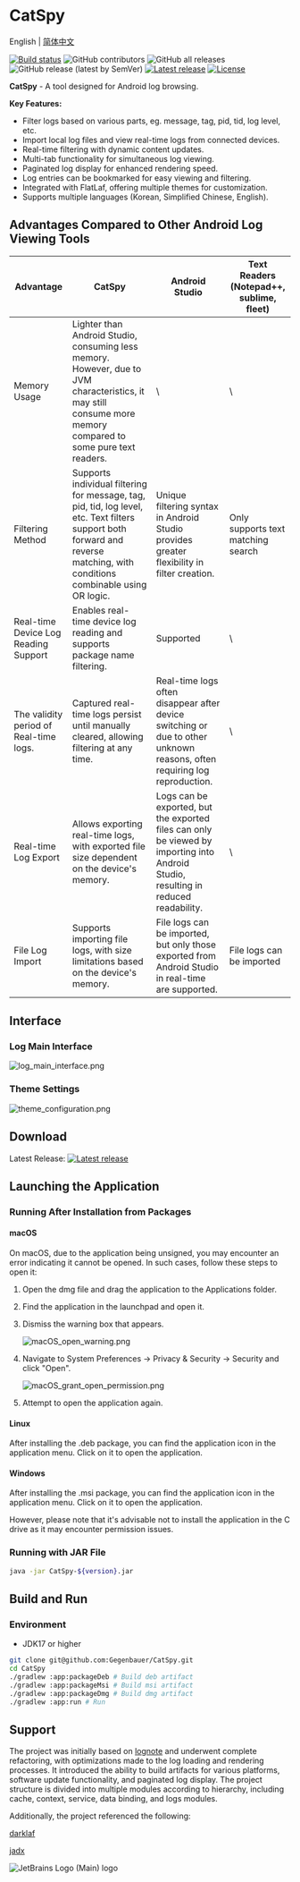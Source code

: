# CatSpy

English | [简体中文](README_CN.md)

[![Build status](https://github.com/Gegenbauer/CatSpy/workflows/Build%20Artifacts/badge.svg)](https://github.com/Gegenbauer/CatSpy/actions/workflows/build_artifacts.yml?query=workflow%3ABuild)
![GitHub contributors](https://img.shields.io/github/contributors/Gegenbauer/CatSpy)
![GitHub all releases](https://img.shields.io/github/downloads/Gegenbauer/CatSpy/total)
![GitHub release (latest by SemVer)](https://img.shields.io/github/downloads/Gegenbauer/CatSpy/latest/total)
[![Latest release](https://img.shields.io/github/release/Gegenbauer/CatSpy.svg)](https://github.com/Gegenbauer/CatSpy/releases/latest)
[![License](http://img.shields.io/:license-apache-blue.svg)](http://www.apache.org/licenses/LICENSE-2.0.html)

**CatSpy** - A tool designed for Android log browsing.

**Key Features:**
- Filter logs based on various parts, eg. message, tag, pid, tid, log level, etc. 
- Import local log files and view real-time logs from connected devices.
- Real-time filtering with dynamic content updates.
- Multi-tab functionality for simultaneous log viewing.
- Paginated log display for enhanced rendering speed.
- Log entries can be bookmarked for easy viewing and filtering.
- Integrated with FlatLaf, offering multiple themes for customization.
- Supports multiple languages (Korean, Simplified Chinese, English).

## Advantages Compared to Other Android Log Viewing Tools
| Advantage                              | CatSpy                                                       | Android Studio                               | Text Readers (Notepad++, sublime, fleet) |
|----------------------------------------| ------------------------------------------------------------ |----------------------------------------------| --------------------------------------- |
| Memory Usage                           | Lighter than Android Studio, consuming less memory. However, due to JVM characteristics, it may still consume more memory compared to some pure text readers. | \                                            | \                                       |
| Filtering Method                       | Supports individual filtering for message, tag, pid, tid, log level, etc. Text filters support both forward and reverse matching, with conditions combinable using OR logic. | Unique filtering syntax in Android Studio provides greater flexibility in filter creation.                       | Only supports text matching search                      |
| Real-time Device Log Reading Support   | Enables real-time device log reading and supports package name filtering.                         | Supported                                           | \                                       |
| The validity period of Real-time logs. | Captured real-time logs persist until manually cleared, allowing filtering at any time. | Real-time logs often disappear after device switching or due to other unknown reasons, often requiring log reproduction. | \                                       |
| Real-time Log Export                   | Allows exporting real-time logs, with exported file size dependent on the device's memory. | Logs can be exported, but the exported files can only be viewed by importing into Android Studio, resulting in reduced readability.  | \                                       |
| File Log Import                        | Supports importing file logs, with size limitations based on the device's memory. | File logs can be imported, but only those exported from Android Studio in real-time are supported.                            | File logs can be imported                          |

## Interface
### Log Main Interface
![log_main_interface.png](pic%2Flog_main_interface.png)

### Theme Settings
![theme_configuration.png](pic%2Ftheme_configuration.png)

## Download
Latest Release: [![Latest release](https://img.shields.io/github/release/Gegenbauer/CatSpy.svg)](https://github.com/Gegenbauer/CatSpy/releases/latest)

## Launching the Application
### Running After Installation from Packages
#### macOS
On macOS, due to the application being unsigned, you may encounter an error indicating it cannot be opened. In such cases, follow these steps to open it:

1. Open the dmg file and drag the application to the Applications folder.
2. Find the application in the launchpad and open it.
3. Dismiss the warning box that appears.
   
   ![macOS_open_warning.png](pic%2FmacOS_open_warning.png)
4. Navigate to System Preferences -> Privacy & Security -> Security and click "Open".
   
   ![macOS_grant_open_permission.png](pic%2FmacOS_grant_open_permission.png)
5. Attempt to open the application again.

#### Linux
After installing the .deb package, you can find the application icon in the application menu. Click on it to open the application.

#### Windows
After installing the .msi package, you can find the application icon in the application menu. Click on it to open the application. 

However, please note that it's advisable not to install the application in the C drive as it may encounter permission issues.

### Running with JAR File
```bash
java -jar CatSpy-${version}.jar
```

## Build and Run
### Environment
- JDK17 or higher
```bash
git clone git@github.com:Gegenbauer/CatSpy.git
cd CatSpy
./gradlew :app:packageDeb # Build deb artifact
./gradlew :app:packageMsi # Build msi artifact
./gradlew :app:packageDmg # Build dmg artifact
./gradlew :app:run # Run
```

## Support
The project was initially based on [lognote](https://github.com/cdcsgit/lognote) and underwent complete refactoring, with optimizations made to the log loading and rendering processes. It introduced the ability to build artifacts for various platforms, software update functionality, and paginated log display. The project structure is divided into multiple modules according to hierarchy, including cache, context, service, data binding, and logs modules.

Additionally, the project referenced the following:

[darklaf](https://github.com/weisJ/darklaf)

[jadx](https://github.com/skylot/jadx)

![JetBrains Logo (Main) logo](https://resources.jetbrains.com/storage/products/company/brand/logos/jb_beam.svg)